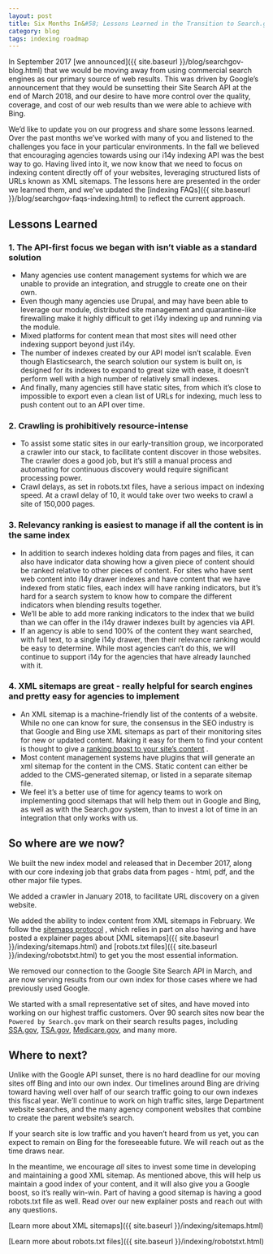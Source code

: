 ```yaml
---
layout: post
title: Six Months In&#58; Lessons Learned in the Transition to Search.gov
category: blog
tags: indexing roadmap
---
```


In September 2017 [we announced]({{ site.baseurl }}/blog/searchgov-blog.html) that we would be moving away from using commercial search engines as our primary source of web results. This was driven by Google’s announcement that they would be sunsetting their Site Search API at the end of March 2018, and our desire to have more control over the quality, coverage, and cost of our web results than we were able to achieve with Bing.

We’d like to update you on our progress and share some lessons learned. Over the past months we’ve worked with many of you and listened to the challenges you face in your particular environments. In the fall we believed that encouraging agencies towards using our i14y indexing API was the best way to go. Having lived into it, we now know that we need to focus on indexing content directly off of your websites, leveraging structured lists of URLs known as XML sitemaps. The lessons here are presented in the order we learned them, and we've updated the [indexing FAQs]({{ site.baseurl }}/blog/searchgov-faqs-indexing.html) to reflect the current approach.

## Lessons Learned

### 1. The API-first focus we began with isn’t viable as a standard solution

* Many agencies use content management systems for which we are unable to provide an integration, and struggle to create one on their own.
* Even though many agencies use Drupal, and may have been able to leverage our module, distributed site management and quarantine-like firewalling make it highly difficult to get i14y indexing up and running via the module.
* Mixed platforms for content mean that most sites will need other indexing support beyond just i14y.
* The number of indexes created by our API model isn’t scalable. Even though Elasticsearch, the search solution our system is built on, is designed for its indexes to expand to great size with ease, it doesn’t perform well with a high number of relatively small indexes.
* And finally, many agencies still have static sites, from which it’s close to impossible to export even a clean list of URLs for indexing, much less to push content out to an API over time.

### 2. Crawling is prohibitively resource-intense

* To assist some static sites in our early-transition group, we incorporated a crawler into our stack, to facilitate content discover in those websites. The crawler does a good job, but it’s still a manual process and automating for continuous discovery would require significant processing power.
* Crawl delays, as set in robots.txt files, have a serious impact on indexing speed. At a crawl delay of 10, it would take over two weeks to crawl a site of 150,000 pages.

### 3. Relevancy ranking is easiest to manage if all the content is in the same index

* In addition to search indexes holding data from pages and files, it can also have indicator data showing how a given piece of content should be ranked relative to other pieces of content. For sites who have sent web content into i14y drawer indexes and have content that we have indexed from static files, each index will have ranking indicators, but it’s hard for a search system to know how to compare the different indicators when blending results together.
* We’ll be able to add more ranking indicators to the index that we build than we can offer in the i14y drawer indexes built by agencies via API.
* If an agency is able to send 100% of the content they want searched, with full text, to a single i14y drawer, then their relevance ranking would be easy to determine. While most agencies can’t do this, we will continue to support i14y for the agencies that have already launched with it.

### 4. XML sitemaps are great - really helpful for search engines and pretty easy for agencies to implement

* An XML sitemap is a machine-friendly list of the contents of a website. While no one can know for sure, the consensus in the SEO industry is that Google and Bing use XML sitemaps as part of their monitoring sites for new or updated content. Making it easy for them to find your content is thought to give a [ranking boost to your site’s content](https://searchengineland.com/guide/seo/site-architecture-search-engine-ranking) .
* Most content management systems have plugins that will generate an xml sitemap for the content in the CMS. Static content can either be added to the CMS-generated sitemap, or listed in a separate sitemap file.
* We feel it’s a better use of time for agency teams to work on implementing good sitemaps that will help them out in Google and Bing, as well as with the Search.gov system, than to invest a lot of time in an integration that only works with us.

## So where are we now?

We built the new index model and released that in December 2017, along with our core indexing job that grabs data from pages - html, pdf, and the other major file types.

We added a crawler in January 2018, to facilitate URL discovery on a given website.

We added the ability to index content from XML sitemaps in February. We follow the [sitemaps protocol](https://www.sitemaps.org/protocol.html) , which relies in part on also having  and have posted a explainer pages about [XML sitemaps]({{ site.baseurl }}/indexing/sitemaps.html) and [robots.txt files]({{ site.baseurl }}/indexing/robotstxt.html) to get you the most essential information.

We removed our connection to the Google Site Search API in March, and are now serving results from our own index for those cases where we had previously used Google. 

We started with a small representative set of sites, and have moved into working on our highest traffic customers. Over 90 search sites now bear the `Powered by Search.gov` mark on their search results pages, including [SSA.gov](https://search.ssa.gov/search?utf8=%E2%9C%93&affiliate=ssa&sort_by=&query=replacement+card), [TSA.gov](https://search.usa.gov/search?utf8=%E2%9C%93&affiliate=tsa.gov&sort_by=&query=screening), [Medicare.gov](https://search.medicare.gov/search?utf8=%E2%9C%93&affiliate=medicaregov&sort_by=&query=medical+equipment), and many more. 

## Where to next?

Unlike with the Google API sunset, there is no hard deadline for our moving sites off Bing and into our own index. Our timelines around Bing are driving toward having well over half of our search traffic going to our own indexes this fiscal year. We’ll continue to work on high traffic sites, large Department website searches, and the many agency component websites that combine to create the parent website’s search.

If your search site is low traffic and you haven’t heard from us yet, you can expect to remain on Bing for the foreseeable future. We will reach out as the time draws near.

In the meantime, we encourage *all* sites to invest some time in developing and maintaining a good XML sitemap. As mentioned above, this will help us maintain a good index of your content, and it will also give you a Google boost, so it’s really win-win. Part of having a good sitemap is having a good robots.txt file as well. Read over our new explainer posts and reach out with any questions.

[Learn more about XML sitemaps]({{ site.baseurl }}/indexing/sitemaps.html)

[Learn more about robots.txt files]({{ site.baseurl }}/indexing/robotstxt.html)

